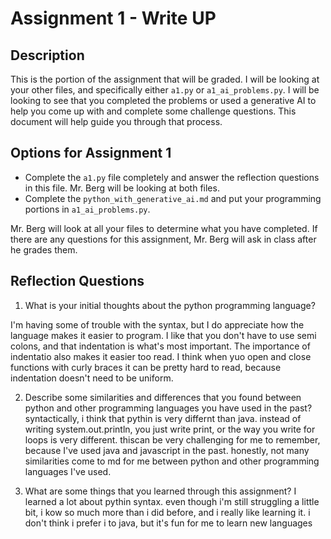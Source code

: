 # Assignment 1 - Write UP

## Description
This is the portion of the assignment that will be graded.  I will be looking at your other files, and specifically either `a1.py` or `a1_ai_problems.py`.  I will be looking to see that you completed the problems or used a generative AI to help you come up with and complete some challenge questions.  This document will help guide you through that process.

## Options for Assignment 1
- Complete the `a1.py` file completely and answer the reflection questions in this file.  Mr. Berg will be looking at both files.
- Complete the `python_with_generative_ai.md` and put your programming portions in `a1_ai_problems.py`.

Mr. Berg will look at all your files to determine what you have completed.  If there are any questions for this assignment, Mr. Berg will ask in class after he grades them.


## Reflection Questions

1. What is your initial thoughts about the python programming language?

I'm having some of trouble with the syntax, but I do appreciate how the language makes it easier to program. I like that you don't have to use semi colons, and that indentation is what's most important. The importance of indentatio also makes it easier too read. I think when yuo open and close functions with curly braces it can be pretty hard to read, because indentation doesn't need to be uniform.



2. Describe some similarities and differences that you found between python and other programming languages you have used in the past?
syntactically, i think that pythin is very differnt than java. instead of writing system.out.println, you just write print, or the way you write for loops is very different. thiscan be very challenging for me to remember, because I've used java and javascript in the past. honestly, not many similarities come to md for me between python and other programming languages I've used.



3. What are some things that you learned through this assignment?
I learned a lot about pythin syntax. even though i'm still struggling a little bit, i kow so much more than i did before, and i really like learning it. i don't think i prefer i to java, but it's fun for me to learn new languages